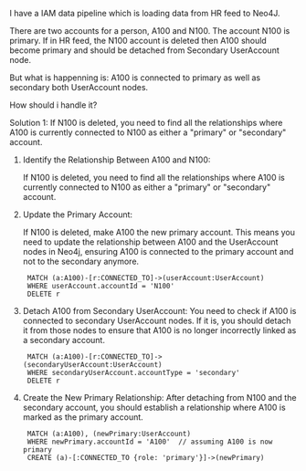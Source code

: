 I have a IAM data pipeline which is loading data from HR feed to Neo4J.

There are two accounts for a person, A100 and N100. The account N100 is primary.
If in HR feed, the N100 account is deleted then A100 should become primary and should be detached from Secondary UserAccount node.

But what is happenning is: A100 is connected to primary as well as secondary both UserAccount nodes.

How should i handle it?

Solution 1:
If N100 is deleted, you need to find all the relationships where A100 is currently connected to N100 as either a "primary" or "secondary" account.

1. Identify the Relationship Between A100 and N100:

    If N100 is deleted, you need to find all the relationships where A100 is currently connected to N100 as either a "primary" or "secondary" account.

2. Update the Primary Account:

    If N100 is deleted, make A100 the new primary account. This means you need to update the relationship between A100 and the UserAccount nodes in Neo4j, ensuring A100 is connected to the primary account and not to the secondary anymore.

        MATCH (a:A100)-[r:CONNECTED_TO]->(userAccount:UserAccount)
        WHERE userAccount.accountId = 'N100'
        DELETE r
3. Detach A100 from Secondary UserAccount:
    You need to check if A100 is connected to secondary UserAccount nodes. If it is, you should detach it from those nodes to ensure that A100 is no longer incorrectly linked as a secondary account.

        MATCH (a:A100)-[r:CONNECTED_TO]->(secondaryUserAccount:UserAccount)
        WHERE secondaryUserAccount.accountType = 'secondary'
        DELETE r
4. Create the New Primary Relationship:
    After detaching from N100 and the secondary account, you should establish a relationship where A100 is marked as the primary account.

        MATCH (a:A100), (newPrimary:UserAccount)
        WHERE newPrimary.accountId = 'A100'  // assuming A100 is now primary
        CREATE (a)-[:CONNECTED_TO {role: 'primary'}]->(newPrimary)

